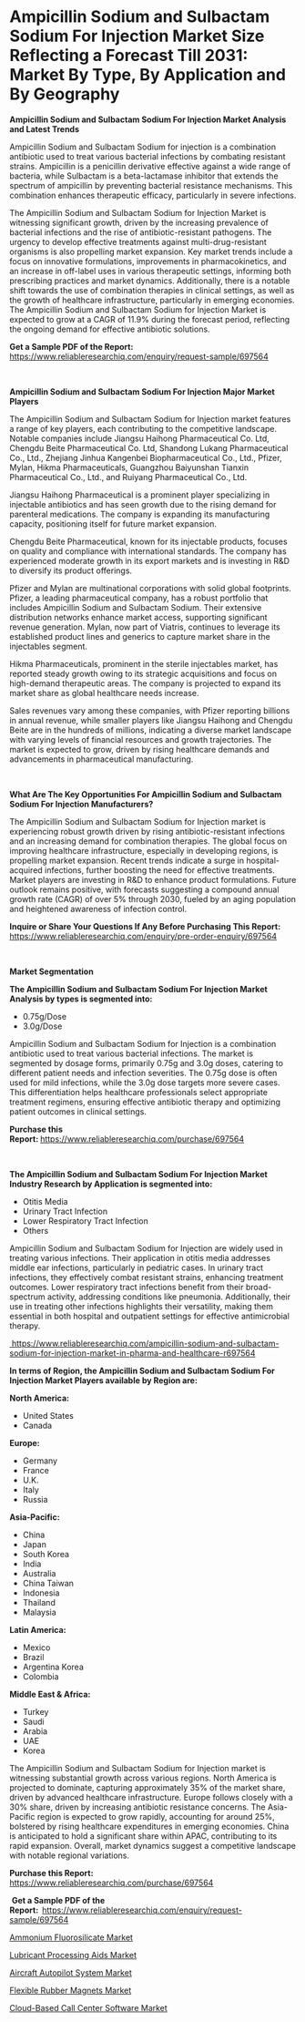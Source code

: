 <p><h1>Ampicillin Sodium and Sulbactam Sodium For Injection Market Size Reflecting a Forecast Till 2031: Market By Type, By Application and By Geography</h1></p><p><strong>Ampicillin Sodium and Sulbactam Sodium For Injection Market Analysis and Latest Trends</strong></p>
<p><p>Ampicillin Sodium and Sulbactam Sodium for injection is a combination antibiotic used to treat various bacterial infections by combating resistant strains. Ampicillin is a penicillin derivative effective against a wide range of bacteria, while Sulbactam is a beta-lactamase inhibitor that extends the spectrum of ampicillin by preventing bacterial resistance mechanisms. This combination enhances therapeutic efficacy, particularly in severe infections.</p><p>The Ampicillin Sodium and Sulbactam Sodium for Injection Market is witnessing significant growth, driven by the increasing prevalence of bacterial infections and the rise of antibiotic-resistant pathogens. The urgency to develop effective treatments against multi-drug-resistant organisms is also propelling market expansion. Key market trends include a focus on innovative formulations, improvements in pharmacokinetics, and an increase in off-label uses in various therapeutic settings, informing both prescribing practices and market dynamics. Additionally, there is a notable shift towards the use of combination therapies in clinical settings, as well as the growth of healthcare infrastructure, particularly in emerging economies. The Ampicillin Sodium and Sulbactam Sodium for Injection Market is expected to grow at a CAGR of 11.9% during the forecast period, reflecting the ongoing demand for effective antibiotic solutions.</p></p>
<p><strong>Get a Sample PDF of the Report:&nbsp;</strong> <a href="https://www.reliableresearchiq.com/enquiry/request-sample/697564?utm_campaign=1358&utm_medium=2&utm_source=Github&utm_content=ia&utm_term=29092024&utm_id=ampicillin-sodium-and-sulbactam-sodium-for-injection">https://www.reliableresearchiq.com/enquiry/request-sample/697564</a></p>
<p>&nbsp;</p>
<p><strong>Ampicillin Sodium and Sulbactam Sodium For Injection Major Market Players</strong></p>
<p><p>The Ampicillin Sodium and Sulbactam Sodium for Injection market features a range of key players, each contributing to the competitive landscape. Notable companies include Jiangsu Haihong Pharmaceutical Co. Ltd, Chengdu Beite Pharmaceutical Co. Ltd, Shandong Lukang Pharmaceutical Co., Ltd., Zhejiang Jinhua Kangenbei Biopharmaceutical Co., Ltd., Pfizer, Mylan, Hikma Pharmaceuticals, Guangzhou Baiyunshan Tianxin Pharmaceutical Co., Ltd., and Ruiyang Pharmaceutical Co., Ltd.</p><p>Jiangsu Haihong Pharmaceutical is a prominent player specializing in injectable antibiotics and has seen growth due to the rising demand for parenteral medications. The company is expanding its manufacturing capacity, positioning itself for future market expansion.</p><p>Chengdu Beite Pharmaceutical, known for its injectable products, focuses on quality and compliance with international standards. The company has experienced moderate growth in its export markets and is investing in R&D to diversify its product offerings.</p><p>Pfizer and Mylan are multinational corporations with solid global footprints. Pfizer, a leading pharmaceutical company, has a robust portfolio that includes Ampicillin Sodium and Sulbactam Sodium. Their extensive distribution networks enhance market access, supporting significant revenue generation. Mylan, now part of Viatris, continues to leverage its established product lines and generics to capture market share in the injectables segment.</p><p>Hikma Pharmaceuticals, prominent in the sterile injectables market, has reported steady growth owing to its strategic acquisitions and focus on high-demand therapeutic areas. The company is projected to expand its market share as global healthcare needs increase.</p><p>Sales revenues vary among these companies, with Pfizer reporting billions in annual revenue, while smaller players like Jiangsu Haihong and Chengdu Beite are in the hundreds of millions, indicating a diverse market landscape with varying levels of financial resources and growth trajectories. The market is expected to grow, driven by rising healthcare demands and advancements in pharmaceutical manufacturing.</p></p>
<p>&nbsp;</p>
<p><strong>What Are The Key Opportunities For Ampicillin Sodium and Sulbactam Sodium For Injection Manufacturers?</strong></p>
<p><p>The Ampicillin Sodium and Sulbactam Sodium for Injection market is experiencing robust growth driven by rising antibiotic-resistant infections and an increasing demand for combination therapies. The global focus on improving healthcare infrastructure, especially in developing regions, is propelling market expansion. Recent trends indicate a surge in hospital-acquired infections, further boosting the need for effective treatments. Market players are investing in R&D to enhance product formulations. Future outlook remains positive, with forecasts suggesting a compound annual growth rate (CAGR) of over 5% through 2030, fueled by an aging population and heightened awareness of infection control.</p></p>
<p><strong>Inquire or Share Your Questions If Any Before Purchasing This Report:</strong> <a href="https://www.reliableresearchiq.com/enquiry/pre-order-enquiry/697564?utm_campaign=1358&utm_medium=2&utm_source=Github&utm_content=ia&utm_term=29092024&utm_id=ampicillin-sodium-and-sulbactam-sodium-for-injection">https://www.reliableresearchiq.com/enquiry/pre-order-enquiry/697564</a></p>
<p>&nbsp;</p>
<p><strong>Market Segmentation</strong></p>
<p><strong>The Ampicillin Sodium and Sulbactam Sodium For Injection Market Analysis by types is segmented into:</strong></p>
<p><ul><li>0.75g/Dose</li><li>3.0g/Dose</li></ul></p>
<p><p>Ampicillin Sodium and Sulbactam Sodium for Injection is a combination antibiotic used to treat various bacterial infections. The market is segmented by dosage forms, primarily 0.75g and 3.0g doses, catering to different patient needs and infection severities. The 0.75g dose is often used for mild infections, while the 3.0g dose targets more severe cases. This differentiation helps healthcare professionals select appropriate treatment regimens, ensuring effective antibiotic therapy and optimizing patient outcomes in clinical settings.</p></p>
<p><strong>Purchase this Report:&nbsp;</strong><a href="https://www.reliableresearchiq.com/purchase/697564?utm_campaign=1358&utm_medium=2&utm_source=Github&utm_content=ia&utm_term=29092024&utm_id=ampicillin-sodium-and-sulbactam-sodium-for-injection">https://www.reliableresearchiq.com/purchase/697564</a></p>
<p>&nbsp;</p>
<p><strong>The Ampicillin Sodium and Sulbactam Sodium For Injection Market Industry Research by Application is segmented into:</strong></p>
<p><ul><li>Otitis Media</li><li>Urinary Tract Infection</li><li>Lower Respiratory Tract Infection</li><li>Others</li></ul></p>
<p><p>Ampicillin Sodium and Sulbactam Sodium for Injection are widely used in treating various infections. Their application in otitis media addresses middle ear infections, particularly in pediatric cases. In urinary tract infections, they effectively combat resistant strains, enhancing treatment outcomes. Lower respiratory tract infections benefit from their broad-spectrum activity, addressing conditions like pneumonia. Additionally, their use in treating other infections highlights their versatility, making them essential in both hospital and outpatient settings for effective antimicrobial therapy.</p></p>
<p><a href="https://www.reliableresearchiq.com/ampicillin-sodium-and-sulbactam-sodium-for-injection-market-in-pharma-and-healthcare-r697564?utm_campaign=1358&utm_medium=2&utm_source=Github&utm_content=ia&utm_term=29092024&utm_id=ampicillin-sodium-and-sulbactam-sodium-for-injection">&nbsp;https://www.reliableresearchiq.com/ampicillin-sodium-and-sulbactam-sodium-for-injection-market-in-pharma-and-healthcare-r697564</a></p>
<p><strong>In terms of Region, the Ampicillin Sodium and Sulbactam Sodium For Injection Market Players available by Region are:</strong></p>
<p>
    <p> <strong> North America: </strong>
        <ul>
            <li>United States</li>
            <li>Canada</li>
        </ul>
        </p> 
    <p> <strong> Europe: </strong>
        <ul>
            <li>Germany</li>
            <li>France</li>
            <li>U.K.</li>
            <li>Italy</li>
            <li>Russia</li>
        </ul>
        </p> 
    <p> <strong> Asia-Pacific: </strong>
        <ul>
            <li>China</li>
            <li>Japan</li>
            <li>South Korea</li>
            <li>India</li>
            <li>Australia</li>
            <li>China Taiwan</li>
            <li>Indonesia</li>
            <li>Thailand</li>
            <li>Malaysia</li>
        </ul>
        </p> 
    <p> <strong> Latin America: </strong>
        <ul>
            <li>Mexico</li>
            <li>Brazil</li>
            <li>Argentina Korea</li>
            <li>Colombia</li>
        </ul>
        </p> 
    <p> <strong> Middle East & Africa: </strong>
        <ul>
            <li>Turkey</li>
            <li>Saudi</li>
            <li>Arabia</li>
            <li>UAE</li>
            <li>Korea</li>
        </ul>
    </p>
    </p>
<p><p>The Ampicillin Sodium and Sulbactam Sodium for Injection market is witnessing substantial growth across various regions. North America is projected to dominate, capturing approximately 35% of the market share, driven by advanced healthcare infrastructure. Europe follows closely with a 30% share, driven by increasing antibiotic resistance concerns. The Asia-Pacific region is expected to grow rapidly, accounting for around 25%, bolstered by rising healthcare expenditures in emerging economies. China is anticipated to hold a significant share within APAC, contributing to its rapid expansion. Overall, market dynamics suggest a competitive landscape with notable regional variations.</p></p>
<p><strong>Purchase this Report: </strong><a href="https://www.reliableresearchiq.com/purchase/697564?utm_campaign=1358&utm_medium=2&utm_source=Github&utm_content=ia&utm_term=29092024&utm_id=ampicillin-sodium-and-sulbactam-sodium-for-injection">https://www.reliableresearchiq.com/purchase/697564</a></p>
<p>&nbsp;<strong>Get a Sample PDF of the Report:&nbsp;&nbsp;</strong><a href="https://www.reliableresearchiq.com/enquiry/request-sample/697564?utm_campaign=1358&utm_medium=2&utm_source=Github&utm_content=ia&utm_term=29092024&utm_id=ampicillin-sodium-and-sulbactam-sodium-for-injection">https://www.reliableresearchiq.com/enquiry/request-sample/697564</a></p>
<p><strong></strong></p>
<p><p><a href="https://www.linkedin.com/pulse/global-ammonium-fluorosilicate-market-product-type-application-hbvmc?utm_campaign=1358&utm_medium=2&utm_source=Github&utm_content=ia&utm_term=29092024&utm_id=ampicillin-sodium-and-sulbactam-sodium-for-injection">Ammonium Fluorosilicate Market</a></p><p><a href="https://github.com/NarcisoFerry/Market-Research-Report-List-1/blob/main/lubricant-processing-aids-market.md?utm_campaign=1358&utm_medium=2&utm_source=Github&utm_content=ia&utm_term=29092024&utm_id=ampicillin-sodium-and-sulbactam-sodium-for-injection">Lubricant Processing Aids Market</a></p><p><a href="https://issuu.com/reportprime-2/docs/aircraft-autopilot-system-market-si_69a853311e9575?utm_campaign=1358&utm_medium=2&utm_source=Github&utm_content=ia&utm_term=29092024&utm_id=ampicillin-sodium-and-sulbactam-sodium-for-injection">Aircraft Autopilot System Market</a></p><p><a href="https://www.linkedin.com/pulse/flexible-rubber-magnets-market-insights-products-regional-analysis-b0bqc?utm_campaign=1358&utm_medium=2&utm_source=Github&utm_content=ia&utm_term=29092024&utm_id=ampicillin-sodium-and-sulbactam-sodium-for-injection">Flexible Rubber Magnets Market</a></p><p><a href="https://issuu.com/reportprime-2/docs/cloud-based-call-center-software-ma_12aa86ddd7ab79?utm_campaign=1358&utm_medium=2&utm_source=Github&utm_content=ia&utm_term=29092024&utm_id=ampicillin-sodium-and-sulbactam-sodium-for-injection">Cloud-Based Call Center Software Market</a></p></p>